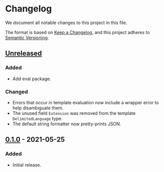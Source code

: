 # Changelog

We document all notable changes to this project in this file.

The format is based on [Keep a Changelog](https://keepachangelog.com/en/1.0.0/), and this project adheres to [Semantic Versioning](https://semver.org/spec/v2.0.0.html).

## [Unreleased]

### Added

* Add eval package.

### Changed

* Errors that occur in template evaluation now include a wrapper error to help disambiguate them.
* The unused field `Extension` was removed from the template `DelimitedLanguage` type.
* The default string formatter now pretty-prints JSON.

## [0.1.0] - 2021-05-25

### Added

* Initial release.

[Unreleased]: https://github.com/puppetlabs/leg/compare/gvalutil/v0.1.0...HEAD
[0.1.0]: https://github.com/puppetlabs/leg/compare/06a8c833bf10dd1f8cddf61d6390b014ae79bd9b...gvalutil/v0.1.0
